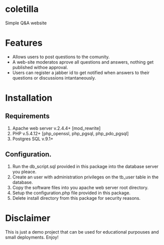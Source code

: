 # coletilla

Simple Q&amp;A website

# Features

  - Allows users to post questions to the comunity.
  - A web-site moderatos aprove all questions and answers, nothing get published withoe approval.
  - Users can register a jabber id to get notified when answers to their questions or discussions intantaneously.

# Installation

## Requirements
  1. Apache web server v.2.4.4+ [mod_rewrite]
  2. PHP v.5.4.12+ [php_openssl, php_pgsql, php_pdo_pgsql]
  3. Postgres SQL v.9.1+

## Configuration.
  1. Run the db_script.sql provided in this package into the database server you pleace.
  2. Create an user with administration privileges on the tb_user table in the database.
  3. Copy the software files into you apache web server root directory.
  4. Setup the configuration.php file provided in this package.
  5. Delete install directory from this package for security reasons.

# Disclaimer

This is just a demo project that can be used for educational purpouses and small deployments. Enjoy!